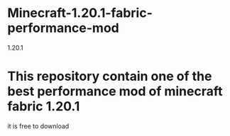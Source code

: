 # Minecraft-1.20.1-fabric-performance-mod
1.20.1
# This repository contain one of the best performance mod of minecraft fabric 1.20.1
it is free to download 
